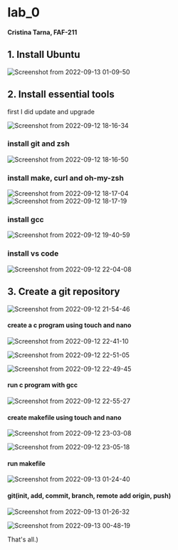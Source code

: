 # lab_0

**Cristina Tarna, FAF-211**

## 1. Install Ubuntu

![Screenshot from 2022-09-13 01-09-50](https://user-images.githubusercontent.com/93125408/189767418-f2bce30d-e2cb-43e4-85d8-a050df0cf953.png)

## 2. Install essential tools
first I did update and upgrade

![Screenshot from 2022-09-12 18-16-34](https://user-images.githubusercontent.com/93125408/189767696-d6327289-73dd-448d-b0a9-0668dd099c86.png)

### install git and zsh
![Screenshot from 2022-09-12 18-16-50](https://user-images.githubusercontent.com/93125408/189767832-115337de-2e55-4b8b-acaa-1eda71c67726.png)

### install make, curl and oh-my-zsh
![Screenshot from 2022-09-12 18-17-04](https://user-images.githubusercontent.com/93125408/189767924-c69e794e-477f-44fc-8d1b-15b0269d650e.png)
![Screenshot from 2022-09-12 18-17-19](https://user-images.githubusercontent.com/93125408/189767939-5d77c82c-9757-45c1-9d91-2e1cbb03343a.png)

### install gcc
![Screenshot from 2022-09-12 19-40-59](https://user-images.githubusercontent.com/93125408/189768019-a847247f-5e4a-4308-b6ce-b27515f6284a.png)

### install vs code
![Screenshot from 2022-09-12 22-04-08](https://user-images.githubusercontent.com/93125408/189768111-547e0106-3326-43cb-94ea-601fdca131ef.png)

## 3. Create a git repository
![Screenshot from 2022-09-12 21-54-46](https://user-images.githubusercontent.com/93125408/189768210-e6651019-e9a5-4c34-832e-3004370075db.png)


#### create a c program using touch and nano
![Screenshot from 2022-09-12 22-41-10](https://user-images.githubusercontent.com/93125408/189768416-796cc5ab-6226-44bf-bb57-02835a04deb4.png)

![Screenshot from 2022-09-12 22-51-05](https://user-images.githubusercontent.com/93125408/189768648-2a2acb60-c2a5-4a96-aa9b-12a8c95e9a8d.png)

![Screenshot from 2022-09-12 22-49-45](https://user-images.githubusercontent.com/93125408/189768600-a3c54fd9-0bab-4c03-a332-c5e6d4626a4f.png)

#### run c program with gcc

![Screenshot from 2022-09-12 22-55-27](https://user-images.githubusercontent.com/93125408/189768750-ef396564-9307-4696-9b86-85784e193565.png)

#### create makefile using touch and nano

![Screenshot from 2022-09-12 23-03-08](https://user-images.githubusercontent.com/93125408/189768894-e6ca04ae-7107-4296-ac54-41831b88a11a.png)

![Screenshot from 2022-09-12 23-05-18](https://user-images.githubusercontent.com/93125408/189768907-33d8216d-f82e-4aa3-a242-62d2e94a558f.png)

#### run makefile
![Screenshot from 2022-09-13 01-24-40](https://user-images.githubusercontent.com/93125408/189769105-aa6fc1b1-20e4-4e5a-acb2-0368753f845a.png)

#### git(init, add, commit, branch, remote add origin, push)
![Screenshot from 2022-09-13 01-26-32](https://user-images.githubusercontent.com/93125408/189769357-8511b027-5217-41f7-b336-cd3fdf7bd14d.png)

![Screenshot from 2022-09-13 00-48-19](https://user-images.githubusercontent.com/93125408/189769556-c6fc3d8b-0b9f-4229-903d-d3243e75610a.png)

That's all.)

